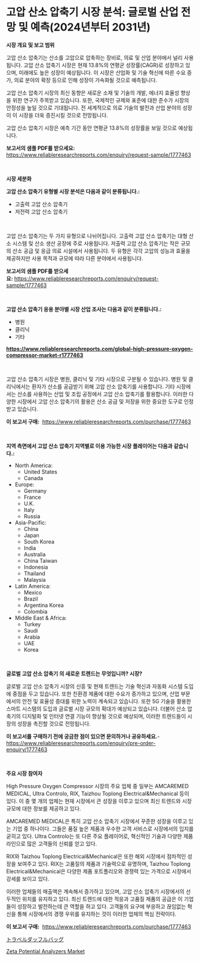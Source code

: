 <p><h1>고압 산소 압축기 시장 분석: 글로벌 산업 전망 및 예측(2024년부터 2031년)</h1></p><p><strong>시장 개요 및 보고 범위</strong></p>
<p><p>고압 산소 압축기는 산소를 고압으로 압축하는 장비로, 의료 및 산업 분야에서 널리 사용됩니다. 고압 산소 압축기 시장은 현재 13.8%의 연평균 성장률(CAGR)로 성장하고 있으며, 미래에도 높은 성장이 예상됩니다. 이 시장은 산업화 및 기술 혁신에 따른 수요 증가, 의료 분야의 확장 등으로 인해 성장이 가속화될 것으로 예측됩니다. </p><p>고압 산소 압축기 시장의 최신 동향은 새로운 소재 및 기술의 개발, 에너지 효율성 향상을 위한 연구가 주목받고 있습니다. 또한, 국제적인 규제와 표준에 대한 준수가 시장의 안정성을 높일 것으로 기대됩니다. 전 세계적으로 의료 기술의 발전과 산업 분야의 성장이 이 시장을 더욱 증진시킬 것으로 전망됩니다.</p><p>고압 산소 압축기 시장은 예측 기간 동안 연평균 13.8%의 성장률을 보일 것으로 예상됩니다.</p></p>
<p><strong>보고서의 샘플 PDF를 받으세요:</strong> <a href="https://www.reliableresearchreports.com/enquiry/request-sample/1777463">https://www.reliableresearchreports.com/enquiry/request-sample/1777463</a></p>
<p>&nbsp;</p>
<p><strong>시장 세분화</strong></p>
<p><strong>고압 산소 압축기 유형별 시장 분석은 다음과 같이 분류됩니다.:</strong></p>
<p><ul><li>고출력 고압 산소 압축기</li><li>저전력 고압 산소 압축기</li></ul></p>
<p>&nbsp;</p>
<p><p>고압 산소 압축기는 두 가지 유형으로 나뉘어집니다. 고출력 고압 산소 압축기는 대형 산소 시스템 및 산소 생산 공장에 주로 사용됩니다. 저출력 고압 산소 압축기는 작은 규모의 산소 공급 및 응급 의료 시설에서 사용됩니다. 두 유형은 각각 고압의 성능과 효율을 제공하지만 사용 목적과 규모에 따라 다른 분야에서 사용됩니다.</p></p>
<p><strong>보고서의 샘플 PDF를 받으세요:</strong>&nbsp;<a href="https://www.reliableresearchreports.com/enquiry/request-sample/1777463">https://www.reliableresearchreports.com/enquiry/request-sample/1777463</a></p>
<p>&nbsp;</p>
<p><strong> 고압 산소 압축기 응용 분야별 시장 산업 조사는 다음과 같이 분류됩니다.:</strong></p>
<p><ul><li>병원</li><li>클리닉</li><li>기타</li></ul></p>
<p><strong><a href="https://www.reliableresearchreports.com/global-high-pressure-oxygen-compressor-market-r1777463">https://www.reliableresearchreports.com/global-high-pressure-oxygen-compressor-market-r1777463</a></strong></p>
<p>&nbsp;</p>
<p><p>고압 산소 압축기 시장은 병원, 클리닉 및 기타 시장으로 구분될 수 있습니다. 병원 및 클리닉에서는 환자가 산소를 공급받기 위해 고압 산소 압축기를 사용합니다. 기타 시장에서는 산소를 사용하는 산업 및 조립 공정에서 고압 산소 압축기를 활용합니다. 이러한 다양한 시장에서 고압 산소 압축기의 활용은 산소 공급 및 저장을 위한 중요한 도구로 인정받고 있습니다.</p></p>
<p><strong>이 보고서 구매:</strong>&nbsp; <a href="https://www.reliableresearchreports.com/purchase/1777463">https://www.reliableresearchreports.com/purchase/1777463</a></p>
<p>&nbsp;</p>
<p><strong>지역 측면에서 고압 산소 압축기 지역별로 이용 가능한 시장 플레이어는 다음과 같습니다.:</strong></p>
<p><ul>
    <li>
        North America:
        <ul>
            <li>United States</li>
            <li>Canada</li>
        </ul>
    </li>
    <li>
        Europe:
        <ul>
            <li>Germany</li>
            <li>France</li>
            <li>U.K.</li>
            <li>Italy</li>
            <li>Russia</li>
        </ul>
    </li>
    <li>
        Asia-Pacific:
        <ul>
            <li>China</li>
            <li>Japan</li>
            <li>South Korea</li>
            <li>India</li>
            <li>Australia</li>
            <li>China Taiwan</li>
            <li>Indonesia</li>
            <li>Thailand</li>
            <li>Malaysia</li>
        </ul>
    </li>
    <li>
        Latin America:
        <ul>
            <li>Mexico</li>
            <li>Brazil</li>
            <li>Argentina Korea</li>
            <li>Colombia</li>
        </ul>
    </li>
    <li>
        Middle East & Africa:
        <ul>
            <li>Turkey</li>
            <li>Saudi</li>
            <li>Arabia</li>
            <li>UAE</li>
            <li>Korea</li>
        </ul>
    </li>
    </ul></p>
<p>&nbsp;</p>
<p><strong>글로벌 고압 산소 압축기 의 새로운 트렌드는 무엇입니까? 시장?</strong></p>
<p><p>글로벌 고압 산소 압축기 시장의 신흥 및 현재 트렌드는 기술 혁신과 자동화 시스템 도입에 중점을 두고 있습니다. 또한 친환경 제품에 대한 수요가 증가하고 있으며, 산업 부문에서의 안전 및 효율성 증대를 위한 노력이 계속되고 있습니다. 또한 5G 기술을 활용한 스마트 시스템의 도입과 글로벌 시장 규모의 확대가 예상되고 있습니다. 더불어 산소 압축기의 디지털화 및 인터넷 연결 기능이 향상될 것으로 예상되며, 이러한 트렌드들이 시장의 성장을 촉진할 것으로 전망됩니다.</p></p>
<p><strong>이 보고서를 구매하기 전에 궁금한 점이 있으면 문의하거나 공유하세요.</strong>- <a href="https://www.reliableresearchreports.com/enquiry/pre-order-enquiry/1777463">https://www.reliableresearchreports.com/enquiry/pre-order-enquiry/1777463</a></p>
<p>&nbsp;</p>
<p><strong>주요 시장 참여자</strong></p>
<p><p>High Pressure Oxygen Compressor 시장의 주요 업체 중 일부는 AMCAREMED MEDICAL, Ultra Controlo, RIX, Taizhou Toplong Electrical&Mechanical 등이 있다. 이 중 몇 개의 업체는 현재 시장에서 큰 성장을 이루고 있으며 최신 트렌드와 시장 규모에 대한 정보를 제공하고 있다.</p><p>AMCAREMED MEDICAL은 특히 고압 산소 압축기 시장에서 꾸준한 성장을 이루고 있는 기업 중 하나이다. 그들은 품질 높은 제품과 우수한 고객 서비스로 시장에서의 입지를 굳히고 있다. Ultra Controlo는 또 다른 주요 플레이어로, 혁신적인 기술과 다양한 제품 라인으로 많은 고객들의 신뢰를 얻고 있다.</p><p>RIX와 Taizhou Toplong Electrical&Mechanical은 또한 해외 시장에서 점차적인 성장을 보여주고 있다. RIX는 고품질의 제품과 기술력으로 유명하며, Taizhou Toplong Electrical&Mechanical은 다양한 제품 포트폴리오와 경쟁력 있는 가격으로 시장에서 강세를 보이고 있다.</p><p>이러한 업체들의 매출액은 계속해서 증가하고 있으며, 고압 산소 압축기 시장에서의 선두적인 위치를 유지하고 있다. 최신 트렌드에 대한 적응과 고품질 제품의 공급은 이 기업들이 성장하고 발전하는데 큰 역할을 하고 있다. 고객들의 요구에 부응하고 끊임없는 혁신을 통해 시장에서의 경쟁 우위를 유지하는 것이 이러한 업체의 핵심 전략이다.</p></p>
<p><strong>이 보고서 구매:</strong>&nbsp;&nbsp;<a href="https://www.reliableresearchreports.com/purchase/1777463">https://www.reliableresearchreports.com/purchase/1777463</a></p>
<p><p><a href="https://github.com/zekaoe592392/Market-Research-Report-List-1/blob/main/693584328587.md">トラベルダッフルバッグ</a></p><p><a href="https://github.com/RickHolmes3/Market-Research-Report-List-4/blob/main/zeta-potential-analyzers-market.md">Zeta Potential Analyzers Market</a></p></p>